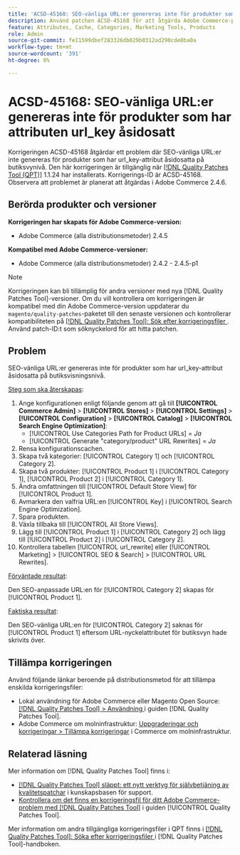 ```yaml
---
title: 'ACSD-45168: SEO-vänliga URL:er genereras inte för produkter som har åsidosatt attributen url_key'
description: Använd patchen ACSD-45168 för att åtgärda Adobe Commerce-problemet där SEO-vänliga URL:er inte genereras för produkter som har attributen url_key åsidosatt på butiksvisningsnivå.
feature: Attributes, Cache, Categories, Marketing Tools, Products
role: Admin
source-git-commit: fe11599dbef283326db029b0312ad290cde0ba0a
workflow-type: tm+mt
source-wordcount: '391'
ht-degree: 0%

---
```


# ACSD-45168: SEO-vänliga URL:er genereras inte för produkter som har attributen url_key åsidosatt

Korrigeringen ACSD-45168 åtgärdar ett problem där SEO-vänliga URL:er inte genereras för produkter som har url_key-attribut åsidosatta på butiksvynivå. Den här korrigeringen är tillgänglig när [[!DNL Quality Patches Tool (QPT)]](https://experienceleague.adobe.com/en/docs/commerce-knowledge-base/kb/announcements/commerce-announcements/magento-quality-patches-released-new-tool-to-self-serve-quality-patches) 1.1.24 har installerats. Korrigerings-ID är ACSD-45168. Observera att problemet är planerat att åtgärdas i Adobe Commerce 2.4.6.

## Berörda produkter och versioner

**Korrigeringen har skapats för Adobe Commerce-version:**

* Adobe Commerce (alla distributionsmetoder) 2.4.5

**Kompatibel med Adobe Commerce-versioner:**

* Adobe Commerce (alla distributionsmetoder) 2.4.2 - 2.4.5-p1

>[!NOTE]
>
>Korrigeringen kan bli tillämplig för andra versioner med nya [!DNL Quality Patches Tool]-versioner. Om du vill kontrollera om korrigeringen är kompatibel med din Adobe Commerce-version uppdaterar du `magento/quality-patches`-paketet till den senaste versionen och kontrollerar kompatibiliteten på [[!DNL Quality Patches Tool]: Sök efter korrigeringsfiler ](https://experienceleague.adobe.com/tools/commerce-quality-patches/index.html). Använd patch-ID:t som söknyckelord för att hitta patchen.

## Problem

SEO-vänliga URL:er genereras inte för produkter som har url_key-attribut åsidosatta på butiksvisningsnivå.

<u>Steg som ska återskapas</u>:

1. Ange konfigurationen enligt följande genom att gå till **[!UICONTROL Commerce Admin]** > **[!UICONTROL Stores]** > **[!UICONTROL Settings]** > **[!UICONTROL Configuration]** > **[!UICONTROL Catalog]** > **[!UICONTROL Search Engine Optimization]**:
   * [!UICONTROL Use Categories Path for Product URLs] = *Ja*
   * [!UICONTROL Generate "category/product" URL Rewrites] = *Ja*
1. Rensa konfigurationscachen.
1. Skapa två kategorier: [!UICONTROL Category 1] och [!UICONTROL Category 2].
1. Skapa två produkter: [!UICONTROL Product 1] i [!UICONTROL Category 1], [!UICONTROL Product 2] i [!UICONTROL Category 1].
1. Ändra omfattningen till [!UICONTROL Default Store View] för [!UICONTROL Product 1].
1. Avmarkera den valfria URL:en [!UICONTROL Key] i [!UICONTROL Search Engine Optimization].
1. Spara produkten.
1. Växla tillbaka till [!UICONTROL All Store Views].
1. Lägg till [!UICONTROL Product 1] i [!UICONTROL Category 2] och lägg till [!UICONTROL Product 2] i [!UICONTROL Category 2].
1. Kontrollera tabellen [!UICONTROL url_rewrite] eller [!UICONTROL Marketing] > [!UICONTROL SEO & Search] > [!UICONTROL URL Rewrites].

<u>Förväntade resultat</u>:

Den SEO-anpassade URL:en för [!UICONTROL Category 2] skapas för [!UICONTROL Product 1].

<u>Faktiska resultat</u>:

Den SEO-vänliga URL:en för [!UICONTROL Category 2] saknas för [!UICONTROL Product 1] eftersom URL-nyckelattributet för butiksvyn hade skrivits över.

## Tillämpa korrigeringen

Använd följande länkar beroende på distributionsmetod för att tillämpa enskilda korrigeringsfiler:

* Lokal användning för Adobe Commerce eller Magento Open Source: [[!DNL Quality Patches Tool] > Användning ](/help/tools/quality-patches-tool/usage.md) i guiden [!DNL Quality Patches Tool].
* Adobe Commerce om molninfrastruktur: [Uppgraderingar och korrigeringar > Tillämpa korrigeringar](https://experienceleague.adobe.com/docs/commerce-cloud-service/user-guide/develop/upgrade/apply-patches.html) i Commerce om molninfrastruktur.

## Relaterad läsning

Mer information om [!DNL Quality Patches Tool] finns i:

* [[!DNL Quality Patches Tool] släppt: ett nytt verktyg för självbetjäning av kvalitetspatchar](https://experienceleague.adobe.com/en/docs/commerce-knowledge-base/kb/announcements/commerce-announcements/magento-quality-patches-released-new-tool-to-self-serve-quality-patches) i kunskapsbasen för support.
* [Kontrollera om det finns en korrigeringsfil för ditt Adobe Commerce-problem med  [!DNL Quality Patches Tool]](/help/tools/quality-patches-tool/patches-available-in-qpt/check-patch-for-magento-issue-with-magento-quality-patches.md) i guiden [!UICONTROL Quality Patches Tool].


Mer information om andra tillgängliga korrigeringsfiler i QPT finns i [[!DNL Quality Patches Tool]: Söka efter korrigeringsfiler ](https://experienceleague.adobe.com/tools/commerce-quality-patches/index.html) i [!DNL Quality Patches Tool]-handboken.
